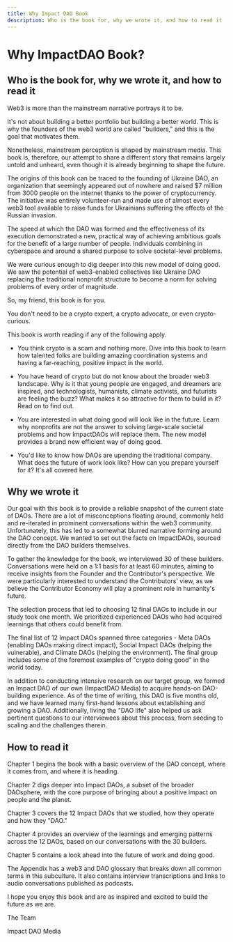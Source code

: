 ```yaml
---
title: Why Impact DAO Book
description: Who is the book for, why we wrote it, and how to read it
---
```


# Why ImpactDAO Book?

## Who is the book for, why we wrote it, and how to read it

Web3 is more than the mainstream narrative portrays it to be.

It's not about building a better portfolio but building a better world. This is why the founders of the web3 world are called "builders," and this is the goal that motivates them.

Nonetheless, mainstream perception is shaped by mainstream media. This book is, therefore, our attempt to share a different story that remains largely untold and unheard, even though it is already beginning to shape the future.

The origins of this book can be traced to the founding of Ukraine DAO, an organization that seemingly appeared out of nowhere and raised $7 million from 3000 people on the internet thanks to the power of cryptocurrency. The initiative was entirely volunteer-run and made use of almost every web3 tool available to raise funds for Ukrainians suffering the effects of the Russian invasion.

The speed at which the DAO was formed and the effectiveness of its execution demonstrated a new, practical way of achieving ambitious goals for the benefit of a large number of people. Individuals combining in cyberspace and around a shared purpose to solve societal-level problems.

We were curious enough to dig deeper into this new model of doing good. We saw the potential of web3-enabled collectives like Ukraine DAO replacing the traditional nonprofit structure to become a norm for solving problems of every order of magnitude.

So, my friend, this book is for you.

You don't need to be a crypto expert, a crypto advocate, or even crypto-curious.

This book is worth reading if any of the following apply.

- You think crypto is a scam and nothing more. Dive into this book to learn how talented folks are building amazing coordination systems and having a far-reaching, positive impact in the world.

- You have heard of crypto but do not know about the broader web3 landscape. Why is it that young people are engaged, and dreamers are inspired, and technologists, humanists, climate activists, and futurists are feeling the buzz? What makes it so attractive for them to build in it? Read on to find out.

- You are interested in what doing good will look like in the future. Learn why nonprofits are not the answer to solving large-scale societal problems and how ImpactDAOs will replace them. The new model provides a brand new efficient way of doing good.

- You'd like to know how DAOs are upending the traditional company. What does the future of work look like? How can you prepare yourself for it? It's all covered here.

## Why we wrote it

Our goal with this book is to provide a reliable snapshot of the current state of DAOs. There are a lot of misconceptions floating around, commonly held and re-iterated in prominent conversations within the web3 community. Unfortunately, this has led to a somewhat blurred narrative forming around the DAO concept. We wanted to set out the facts on ImpactDAOs, sourced directly from the DAO builders themselves.

To gather the knowledge for the book, we interviewed 30 of these builders. Conversations were held on a 1:1 basis for at least 60 minutes, aiming to receive insights from the Founder and the Contributor's perspective. We were particularly interested to understand the Contributors' view, as we believe the Contributor Economy will play a prominent role in humanity's future.

The selection process that led to choosing 12 final DAOs to include in our study took one month. We prioritized experienced DAOs who had acquired learnings that others could benefit from.

The final list of 12 Impact DAOs spanned three categories - Meta DAOs (enabling DAOs making direct impact), Social Impact DAOs (helping the vulnerable), and Climate DAOs (helping the environment). The final group includes some of the foremost examples of "crypto doing good" in the world today.

In addition to conducting intensive research on our target group, we formed an Impact DAO of our own (ImpactDAO Media) to acquire hands-on DAO-building experience. As of the time of writing, this DAO is five months old, and we have learned many first-hand lessons about establishing and growing a DAO. Additionally, living the "DAO life" also helped us ask pertinent questions to our interviewees about this process, from seeding to scaling and the challenges therein.

## How to read it

Chapter 1 begins the book with a basic overview of the DAO concept, where it comes from, and where it is heading.

Chapter 2 digs deeper into Impact DAOs, a subset of the broader DAOsphere, with the core purpose of bringing about a positive impact on people and the planet.

Chapter 3 covers the 12 Impact DAOs that we studied, how they operate and how they "DAO."

Chapter 4 provides an overview of the learnings and emerging patterns across the 12 DAOs, based on our conversations with the 30 builders.

Chapter 5 contains a look ahead into the future of work and doing good.

The Appendix has a web3 and DAO glossary that breaks down all common terms in this subculture. It also contains interview transcriptions and links to audio conversations published as podcasts.

I hope you enjoy this book and are as inspired and excited to build the future as we are.

The Team

Impact DAO Media
